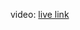 video: [live link](https://drive.google.com/file/d/1_o9Y-RdMIQ0Do6A4Ean-3QLNwllqX8G0/view?usp=drivesdk)
